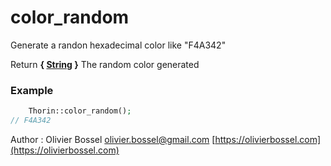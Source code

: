 # color_random

Generate a randon hexadecimal color like "F4A342"

Return **{ [String](http://php.net/manual/en/language.types.string.php) }** The random color generated

### Example
```php
	Thorin::color_random();
// F4A342
```
Author : Olivier Bossel [olivier.bossel@gmail.com](mailto:olivier.bossel@gmail.com) [https://olivierbossel.com](https://olivierbossel.com)